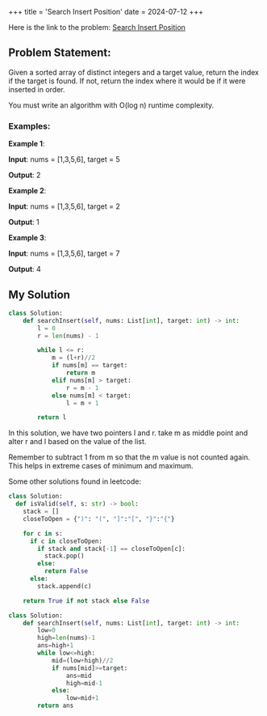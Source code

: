 +++
title = 'Search Insert Position'
date = 2024-07-12
+++


Here is the link to the problem: [Search Insert Position](https://leetcode.com/problems/search-insert-position/description/)

## Problem Statement:

Given a sorted array of distinct integers and a target value, return the index if the target is found. If not, return the index where it would be if it were inserted in order.

You must write an algorithm with O(log n) runtime complexity.

### Examples:

**Example 1**:

**Input**: nums = [1,3,5,6], target = 5

**Output**: 2

**Example 2**:

**Input**: nums = [1,3,5,6], target = 2

**Output**: 1

**Example 3**:

**Input**: nums = [1,3,5,6], target = 7

**Output**: 4

## My Solution

```python
class Solution:
    def searchInsert(self, nums: List[int], target: int) -> int:
        l = 0
        r = len(nums) - 1

        while l <= r:
            m = (l+r)//2
            if nums[m] == target:
                return m
            elif nums[m] > target:
                r = m - 1
            else nums[m] < target:
                l = m + 1

        return l

```

In this solution, we have two pointers l and r. take m as middle point and alter r and l based on the value of the list. 

Remember to subtract 1 from m so that the m value is not counted again. This helps in extreme cases of minimum and maximum.


Some other solutions found in leetcode:

```python
class Solution:
  def isValid(self, s: str) -> bool:
    stack = []
    closeToOpen = {")": "(", "]":"[", "}":"{"}

    for c in s:
      if c in closeToOpen:
        if stack and stack[-1] == closeToOpen[c]:
          stack.pop()
        else:
          return False
      else:
        stack.append(c)

    return True if not stack else False

```
```python
class Solution:
    def searchInsert(self, nums: List[int], target: int) -> int:
        low=0
        high=len(nums)-1
        ans=high+1
        while low<=high:
            mid=(low+high)//2
            if nums[mid]>=target:
                ans=mid
                high=mid-1
            else:
                low=mid+1
        return ans
```


